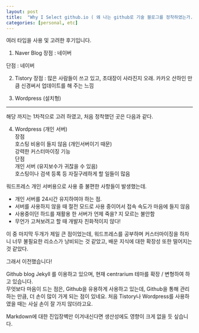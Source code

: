 ```yaml
---
layout: post
title:  "Why I Select github.io ( 왜 나는 github로 기술 블로그를 정착하였는가.)"
categories: [personal, etc]
---
```


여러 타입을 사용 및 고려한 후기입니다.

1) Naver Blog
  장점 : 네이버
    
  단점 : 네이버

2) Tistory
  장점 : 많은 사람들이 쓰고 있고, 초대장이 사라진지 오래. 카카오 산하인 만큼 신경써서   업데이트를 해 주는 느낌

3) Wordpress (설치형)

------
해당 까지는 1차적으로 고려 하였고, 처음 정착했던 곳은 다음과 같다.

4. Wordpress (개인 서버)<br>
  장점<br>
    호스팅 비용이 들지 않음 (개인서버이기 때문)<br>
    강력한 커스터마이징 기능<br>
  단점<br>
    개인 서버 (유지보수가 귀찮을 수 있음)<br>
    호스팅이나 검색 등록 등 자질구레하게 할 일들이 많음<br>

워드프레스 개인 서버용으로 사용 중 불편한 사항들이 발생했는데.
<ul >
  <li>개인 서버를 24시간 유지하여야 하는 점.</li>
  <li>서버를 사용하지 않을 때 절전 모드로 사용 중이어서 접속 속도가 마음에 들지 않음</li>
  <li>사용중이던 하드를 재활용 한 서버가 언제 죽을? 지 모르는 불안함</li>
  <li>무언가 고쳐보려고 할 때 개발자 친화적이지 않다!</li>
</ul>

이 중 마지막 두개가 제일 큰 점이었는데, 워드프레스를 공부하며 커스터마이징을 하자니 너무 불필요한 리소스가 낭비되는 것 같았고, 배운 지식에 대한 확장성 또한 떨어지는 것 같았다. 

그래서 이전했습니다!

Github blog
  Jekyll 를 이용하고 있으며, 현재 centrarium 테마를 확장 / 변형하여 하고 있습니다.<br>
  무엇보다 마음이 드는 점은, Github을 유용하게 사용하고 있는데, Github을 통해 관리하는 만큼, 더 손이 많이 가게 되는 점이 있네요. 처음 Tistory나 Wordpress를 사용하였을 때는 사실 손이 잘 가지 않더라고요.

  Markdown에 대한 진입장벽만 이겨내신다면 생산성에도 영향이 크게 없을 듯 싶습니다.
